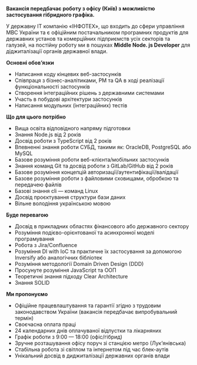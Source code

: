 **Вакансія передбачає роботу з офісу (Київ) з можливістю застосування
гібридного графіка.**

У державну ІТ компанію «ІНФОТЕХ», що входить до сфери управління МВС України
та є офіційним постачальником програмних продуктів для державних установ та
комерційних підприємств усіх секторів та галузей, на постійну роботу ми в
пошуках **Middle Node. js Developer** для діджиталізації органів державної
влади.

**Основні обов’язки**

  * Написання коду кінцевих веб-застосунків
  * Співпраця з бізнес-аналітиками, PM та QA в ході реалізації функціональності застосунків
  * Створення інтеграційних рішень з державними системами
  * Участь в побудові архітектури застосунків
  * Написання модульних (інтеграційних) тестів 

**Що для цього потрібно**

  * Вища освіта відповідного напряму підготовки
  * Знання Node.js від 2 років
  * Досвід роботи з TypeScript від 2 років
  * Впевненні знання роботи СУБД, такими як: OracleDB, PostgreSQL або MySQL
  * Базове розуміння роботи веб-клієнта/мобільних застосунків
  * Знання команд Git та досвід роботи з GitLab/GitHub від 2 років
  * Базове розуміння концепцій авторизації/аутентифікації/валідації
  * Базове розуміння роботи з файловими сховищами, обробкою та передачею файлів
  * Базові знання cli — команд Linux
  * Досвід проєктування структури бази даних
  * Вільне володіння українською мовою

**Буде перевагою**

  * Досвід в прикладних областях фінансового або державного сектору
  * Розуміння подієво-орієнтованої та асинхронної моделі програмування
  * Робота з Jira/Confluence
  * Розуміння DI with IoC та практичне їх застосування за допомогою Inversify або аналогічних бібліотек
  * Розуміння методології Domain Driven Design (DDD)
  * Просунуте розуміння JavaScript та ООП
  * Теоретичні знання підходу Clear Architecture
  * Знання SOLID

**Ми пропонуємо**

  * Офіційне працевлаштування та гарантії згідно з трудовим законодавством України (вакансія передбачає випробувальний термін)
  * Своєчасна оплата праці
  * 24 календарних днів оплачуваної відпустки та лікарняних
  * Графік роботи з 9:00 — 18:00 (офіс/гібрид)
  * Зручне розташування офісу поруч зі станцією метро (Лук’янівська)
  * Стабільна робота зі світлом та інтернетом під час блек-аутів
  * Унікальний досвід в диджиталізації державних органів влади